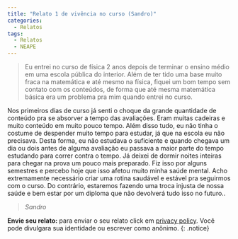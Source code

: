 ```yaml
---
title: "Relato 1 de vivência no curso (Sandro)"
categories:
  - Relatos
tags:
  - Relatos
  - NEAPE
---
```


> Eu entrei no curso de física 2 anos depois de terminar o ensino médio em uma escola pública do interior. Além de ter tido uma base muito fraca na matemática e até mesmo na física, fiquei um bom tempo sem contato com os conteúdos, de forma que até mesma matemática básica era um problema pra mim quando entrei no curso.

Nos primeiros dias de curso já senti o choque da grande quantidade de conteúdo pra se absorver a tempo das avaliações. Eram muitas cadeiras e muito conteúdo em muito pouco tempo. Além disso tudo, eu não tinha o costume de despender muito tempo para estudar, já que na escola eu não precisava. Desta forma, eu não estudava o suficiente e quando chegava um dia ou dois antes de alguma avaliação eu passava a maior parte do tempo estudando para correr contra o tempo. Já deixei de dormir noites inteiras para chegar na prova um pouco mais preparado. Fiz isso por alguns semestres e percebo hoje que isso afetou muito minha saúde mental. Acho extremamente necessário criar uma rotina saudável e estável pra seguirmos com o curso. Do contrário, estaremos fazendo uma troca injusta de nossa saúde e bem estar por um diploma que não devolverá tudo isso no futuro..
  
> <cite>Sandro</cite>

**Envie seu relato:** para enviar o seu relato click em [privacy policy](#). Você pode divulgara sua identidade ou escrever como anônimo.
{: .notice}

